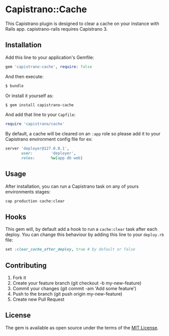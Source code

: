 # Capistrano::Cache
This Capistrano plugin is designed to clear a cache on your instance with Rails app.
capistrano-rails requires Capistrano 3.

## Installation
Add this line to your application's Gemfile:

```ruby
gem 'capistrano-cache', require: false
```

And then execute:
```bash
$ bundle
```

Or install it yourself as:
```bash
$ gem install capistrano-cache
```

And add that line to your `Capfile`:
```ruby
require 'capistrano/cache'
```

By default, a cache will be cleared on an `:app` role so please add it to your Capistrano environment config file for ex:

```ruby
server 'deployer@127.0.0.1',
       user:        'deployer',
       roles:       %w[app db web]
```

## Usage
After installation, you can run a Capistrano task on any of yours environments stages:
```bash
cap production cache:clear
```

## Hooks
This gem will, by default add a hook to run a `cache:clear` task after each deploy.
You can change this behaviour by adding this line to your `deploy.rb` file:
```ruby
set :clear_cache_after_deploy, true # by default or false
```

## Contributing
1. Fork it
2. Create your feature branch (git checkout -b my-new-feature)
3. Commit your changes (git commit -am 'Add some feature')
4. Push to the branch (git push origin my-new-feature)
5. Create new Pull Request

## License
The gem is available as open source under the terms of the [MIT License](http://opensource.org/licenses/MIT).

